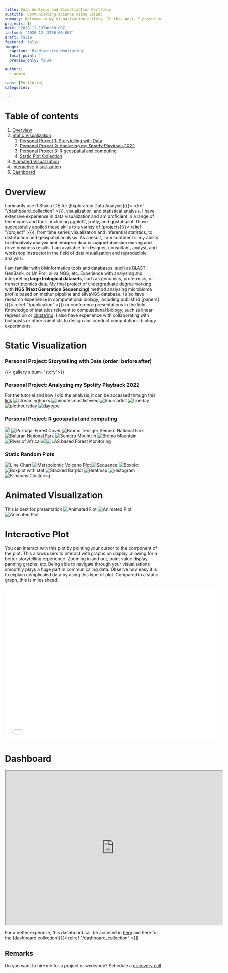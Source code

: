 ```yaml
---
title: Data Analysis and Visualization Portfolio 
subtitle: Communicating science using visual
summary: Welcome to my visualization gallery. In this post, I posted several visualizations that I created during my undergraduate study. 
projects: []
date: '2020-12-13T00:00:00Z'
lastmod: '2020-12-13T00:00:00Z'
draft: false
featured: false
image:
  caption: 'Biodiversity Monitoring'
  focal_point: ''
  preview_only: false

authors:
  - admin

tags: [Portfolio]
categories:

---
```

# Table of contents
1. [Overview](#overview)
2. [Static Visualization](#staticviz)
    1. [Personal Project 1: Storytelling with Data](#subparagraph1)
    2. [Personal Project 2: Analyzing my Spotify Playback 2022](#subparagraph2)
    3. [Personal Project 3: R geospatial and computing](#subparagraph3)
    4. [Static Plot Collection](#subparagraph4)
3. [Ainmated Visualization](#animatedviz)
4. [Interactive Visualization](#interact)
5. [Dashboard](#dashboard)


# Overview  <a name="overview"></a>

I primarily use R Studio IDE for [Exploratory Data Analysis]({{< relref "/dashboard_collection" >}}), visualization, and statistical analysis. I have extensive experience in data visualization and am proficient in a range of techniques and tools, including ggplot2, plotly, and ggstatsplot. I have successfully applied these skills to a variety of [projects]({{< relref "/project" >}}), from time series visualization and inferential statistics, to distribution and geospatial analysis. As a result, I am confident in my ability to effectively analyze and interpret data to support decision making and drive business results. I am available for designer, consultant, analyst, and workshop instructor in the field of data visualization and reproducible analysis.

 I am familiar with bioinformatics tools and databases, such as BLAST, GenBank, or UniProt, silva NGS, etc. Experience with analyzing and interpreting **large biological datasets**, such as genomics, proteomics, or transcriptomics data. My final project of undergraduate degree working with **NGS (Next Generation Sequencing)** method analysing microbiome profile based on mothur pipeline and silvaNGS database. I also have research experience in computational biology, including published [papers]({{< relref "/publication" >}}) or conference presentations in the field. Knowledge of statistics relevant to computational biology, such as linear regression or [clustering](https://danilyanedo7.github.io/praktikumsismikbits/). I also have experience with collaborating with biologists or other scientists to design and conduct computational biology experiments.


# Static Visualization <a name="staticviz"></a>

### Personal Project: Storytelling with Data (order: before after) <a name="subparagraph1"></a>
{{< gallery album="story">}}

### Personal Project: Analyzing my Spotify Playback 2022 <a name="subparagraph2"></a>

For the tutorial and how I did the analysis, it can be accessed through this [link](https://edodanilyan.com/post/spotify/)
![streaminghours](/spot_streaminghours.jpeg 'streaminghours')
![minutesmostlistened](/spot_minutesmostlistened.jpeg 'minutesmostlistened')
![hoursartist](/spot_hoursartist.jpeg 'hoursartist')
![timeday](/spot_timeday.jpeg 'timeday')
![plothoursday](/spot_plothoursday.jpeg 'plothoursday')
![daytype](/spot_daytype.jpeg 'daytype')

### Personal Project: R geospatial and computing <a name="subparagraph3"></a>
![](/map.jpeg '')
![](/map2.jpeg 'Portugal Forest Cover')
![](/map3.jpeg 'Bromo Tengger Semeru National Park')
![](/map4.jpeg 'Baluran National Park')
![](/map5.jpeg 'Semeru Mountain')
![](/map6.jpeg 'Bromo Mountain')
![](/map7.jpeg 'River of Africa')
![](/map8.jpeg '')
![](/maplas.jpeg 'LAS based Forest Monitoring')


### Static Random Plots <a name="subparagraph4"></a>
![Line Chart](/lineplot1.jpeg 'Line Chart')
![Metabolomic Volcano Plot](/vplot.jpeg 'Metabolomic Volcano Plot')
![Sequence](/sequence.png 'Dendogram Sequence Analysis')
![Boxplot](/boxplot.jpeg 'Boxplot')
![Boxplot with stat](/boxplotstat.jpeg 'Boxplot with stat')
![Stacked Barplot](/stackedbarplot.png 'Stacked Barplot')
![Heatmap](/heatmap.jpeg 'Heatmap')
![Histogram](/histogram.jpeg 'Histogram')
![K-means Clustering](/kmeans.jpeg 'Clustering')


# Animated Visualization <a name="animatedviz"></a>
This is best for presentation
![Animated Plot](/seedanimation.gif)
![Animated Plot](/animasifire.gif)
![Animated Plot](/animasi4.gif)

# Interactive Plot <a name="interact"></a>
You can interact with this plot by pointing your cursor to the component of the plot. This allows users to interact with graphs on display, allowing for a better storytelling experience. Zooming in and out, point value display, panning graphs, etc. Being able to navigate through your visualizations smoothly plays a huge part in communicating data. Observe how easy it is to explain complicated data by using this type of plot. Compared to a static graph, this is miles ahead.

<iframe width="700" height="500" frameborder="0" scrolling="yes" src="//plotly.com/~danilyanedo/1.embed"></iframe>

# Dashboard <a name="dashboard"></a>

<iframe width="700" height="500" src="https://danilyanedo7.github.io/dashboard/"></iframe> 

For a better experince, this dashboard can be accesed in [here](https://danilyanedo7.github.io/dashboard/) and here for the [dashboard collection]({{< relref "/dashboard_collection" >}})

## Remarks

Do you want to hire me for a project or workshop?  Schedule a  <a href="https://edodanilyan.com/#contact">discovery call</a>

